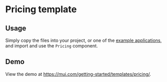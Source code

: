 # Pricing template

## Usage

Simply copy the files into your project, or one of the [example applications](https://github.com/mui-org/material-ui/tree/master/examples), and import and use the `Pricing` component.

## Demo

View the demo at https://mui.com/getting-started/templates/pricing/.
